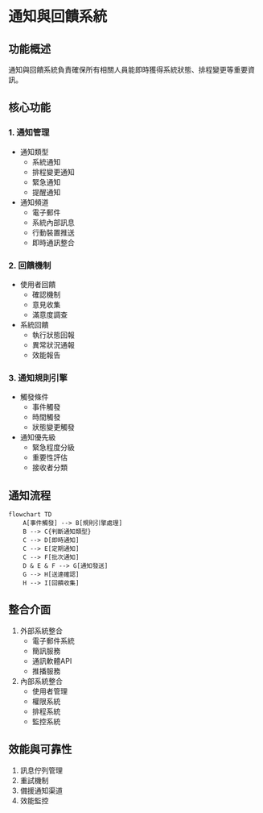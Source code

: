 # 通知與回饋系統

## 功能概述
通知與回饋系統負責確保所有相關人員能即時獲得系統狀態、排程變更等重要資訊。

## 核心功能
### 1. 通知管理
- 通知類型
  * 系統通知
  * 排程變更通知
  * 緊急通知
  * 提醒通知
- 通知頻道
  * 電子郵件
  * 系統內部訊息
  * 行動裝置推送
  * 即時通訊整合

### 2. 回饋機制
- 使用者回饋
  * 確認機制
  * 意見收集
  * 滿意度調查
- 系統回饋
  * 執行狀態回報
  * 異常狀況通報
  * 效能報告

### 3. 通知規則引擎
- 觸發條件
  * 事件觸發
  * 時間觸發
  * 狀態變更觸發
- 通知優先級
  * 緊急程度分級
  * 重要性評估
  * 接收者分類

## 通知流程
```mermaid
flowchart TD
    A[事件觸發] --> B[規則引擎處理]
    B --> C{判斷通知類型}
    C --> D[即時通知]
    C --> E[定期通知]
    C --> F[批次通知]
    D & E & F --> G[通知發送]
    G --> H[送達確認]
    H --> I[回饋收集]
```

## 整合介面
1. 外部系統整合
   - 電子郵件系統
   - 簡訊服務
   - 通訊軟體API
   - 推播服務
2. 內部系統整合
   - 使用者管理
   - 權限系統
   - 排程系統
   - 監控系統
## 效能與可靠性
1. 訊息佇列管理
2. 重試機制
3. 備援通知渠道
4. 效能監控
